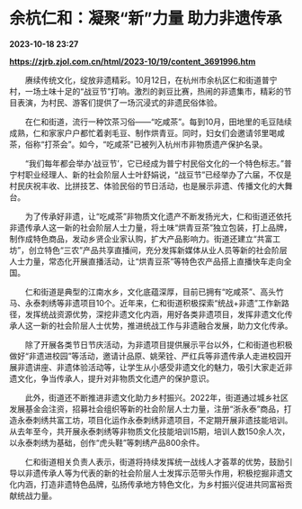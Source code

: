 # 余杭仁和：凝聚“新”力量 助力非遗传承

**2023-10-18 23:27**

**https://zjrb.zjol.com.cn/html/2023-10/19/content_3691996.htm**

　　赓续传统文化，绽放非遗精彩。10月12日，在杭州市余杭区仁和街道普宁村，一场土味十足的“战豆节”打响。激烈的剥豆比赛，热闹的非遗集市，精彩的节目表演，为村民、游客们提供了一场沉浸式的非遗民俗体验。

　　在仁和街道，流行一种饮茶习俗——“吃咸茶”。每到10月，田地里的毛豆陆续成熟，仁和家家户户都忙着剥毛豆、制作烘青豆。同时，妇女们会邀请邻里喝咸茶，俗称“打茶会”。如今，“吃咸茶”已被列入杭州市非物质遗产保护名录。

　　“我们每年都会举办‘战豆节’，它已经成为普宁村民俗文化的一个特色标志。”普宁村职业经理人、新的社会阶层人士叶舒娟说，“战豆节”已经举办了六届，不仅是村民庆祝丰收、比拼技艺、体验民俗的节日活动，也是展示非遗、传播文化的大舞台。

　　为了传承好非遗，让“吃咸茶”非物质文化遗产不断发扬光大，仁和街道还依托非遗传承人这一新的社会阶层人士力量，将土味“烘青豆茶”独立包装，打上品牌，制作成特色商品，发动乡贤企业家认购，扩大产品影响力。街道还建立“共富工坊”，创立特色“三农”产品共享直播间，充分发挥新媒体从业人员等新的社会阶层人士力量，常态化开展直播活动，让“烘青豆茶”等特色农产品搭上直播快车走向全国。

　　仁和街道是典型的江南水乡，文化底蕴深厚，目前已拥有“吃咸茶”、高头竹马、永泰刺绣等非遗项目10个。近年来，仁和街道积极探索“统战+非遗”工作新路径，发挥统战资源优势，深挖非遗文化内涵，用好各类非遗项目，发挥非遗文化传承人这一新的社会阶层人士优势，推进统战工作与非遗融合发展，助力文化传承。

　　除了开展各类节日节庆活动，为非遗项目提供展示平台以外，仁和街道也积极做好“非遗进校园”等活动，邀请计品原、姚荣铨、严红兵等非遗传承人走进校园开展非遗讲座、非遗体验活动等，让学生从小感受非遗文化的魅力，吸引大家走近非遗文化，争当传承人，提升对非物质文化遗产的保护意识。

　　此外，街道还不断推进非遗文化助力乡村振兴。2022年，街道通过城乡社区发展基金会注资，招募社会组织等新的社会阶层人士力量，注册“浙永泰”商品，打造永泰刺绣共富工坊，项目化运作永泰刺绣非遗项目，不定期开展非遗技能培训。从去年至今，共开展永泰刺绣等非物质文化技能培训15期，培训人数150余人次，以永泰刺绣为基础，创作“虎头鞋”等刺绣产品800余件。

　　仁和街道相关负责人表示，街道将持续发挥统一战线人才荟萃的优势，鼓励引导以非遗传承人等为代表的新的社会阶层人士发挥示范带头作用，积极挖掘非遗文化内涵，打造非遗特色品牌，弘扬传承地方特色文化，为乡村振兴促进共同富裕贡献统战力量。